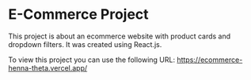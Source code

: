 # E-Commerce Project

This project is about an ecommerce website with product cards and dropdown filters.
It was created using React.js.

To view this project you can use the following URL:
https://ecommerce-henna-theta.vercel.app/
 
 
